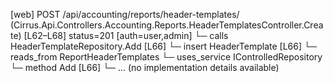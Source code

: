 [web] POST /api/accounting/reports/header-templates/  (Cirrus.Api.Controllers.Accounting.Reports.HeaderTemplatesController.Create)  [L62–L68] status=201 [auth=user,admin]
  └─ calls HeaderTemplateRepository.Add [L66]
  └─ insert HeaderTemplate [L66]
    └─ reads_from ReportHeaderTemplates
  └─ uses_service IControlledRepository<HeaderTemplate>
    └─ method Add [L66]
      └─ ... (no implementation details available)

